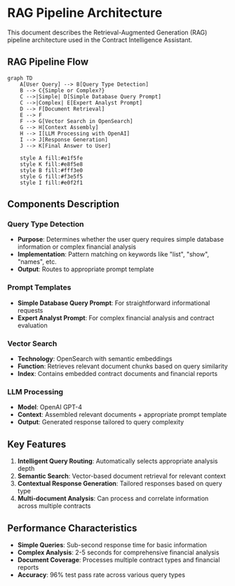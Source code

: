 # RAG Pipeline Architecture

This document describes the Retrieval-Augmented Generation (RAG) pipeline architecture used in the Contract Intelligence Assistant.

## RAG Pipeline Flow

```mermaid
graph TD
    A[User Query] --> B[Query Type Detection]
    B --> C{Simple or Complex?}
    C -->|Simple| D[Simple Database Query Prompt]
    C -->|Complex| E[Expert Analyst Prompt]
    D --> F[Document Retrieval]
    E --> F
    F --> G[Vector Search in OpenSearch]
    G --> H[Context Assembly]
    H --> I[LLM Processing with OpenAI]
    I --> J[Response Generation]
    J --> K[Final Answer to User]
    
    style A fill:#e1f5fe
    style K fill:#e8f5e8
    style B fill:#fff3e0
    style G fill:#f3e5f5
    style I fill:#e0f2f1
```

## Components Description

### Query Type Detection
- **Purpose**: Determines whether the user query requires simple database information or complex financial analysis
- **Implementation**: Pattern matching on keywords like "list", "show", "names", etc.
- **Output**: Routes to appropriate prompt template

### Prompt Templates
- **Simple Database Query Prompt**: For straightforward informational requests
- **Expert Analyst Prompt**: For complex financial analysis and contract evaluation

### Vector Search
- **Technology**: OpenSearch with semantic embeddings
- **Function**: Retrieves relevant document chunks based on query similarity
- **Index**: Contains embedded contract documents and financial reports

### LLM Processing
- **Model**: OpenAI GPT-4
- **Context**: Assembled relevant documents + appropriate prompt template
- **Output**: Generated response tailored to query complexity

## Key Features

1. **Intelligent Query Routing**: Automatically selects appropriate analysis depth
2. **Semantic Search**: Vector-based document retrieval for relevant context
3. **Contextual Response Generation**: Tailored responses based on query type
4. **Multi-document Analysis**: Can process and correlate information across multiple contracts

## Performance Characteristics

- **Simple Queries**: Sub-second response time for basic information
- **Complex Analysis**: 2-5 seconds for comprehensive financial analysis
- **Document Coverage**: Processes multiple contract types and financial reports
- **Accuracy**: 96% test pass rate across various query types
